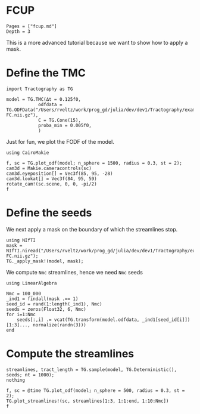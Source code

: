 # FCUP

```@contents
Pages = ["fcup.md"]
Depth = 3
```

This is a more advanced tutorial because we want to show how to apply a mask.


# Define the TMC

```@example FCUP
import Tractography as TG

model = TG.TMC(Δt = 0.125f0,
            odfdata = TG.ODFData("/Users/rveltz/work/prog_gd/julia/dev/dev1/Tractography/examples/fod-FC.nii.gz"),
            C = TG.Cone(15),
            proba_min = 0.005f0,
            )
```

Just for fun, we plot the FODF of the model.

```@example FCUP
using CairoMakie

f, sc = TG.plot_odf(model; n_sphere = 1500, radius = 0.3, st = 2);
cam3d = Makie.cameracontrols(sc)
cam3d.eyeposition[] = Vec3f(85, 95, -28)
cam3d.lookat[] = Vec3f(84, 95, 59)
rotate_cam!(sc.scene, 0, 0, -pi/2)
f
```

# Define the seeds

We next apply a mask on the boundary of which the streamlines stop.

```@example FCUP
using NIfTI
mask = NIfTI.niread("/Users/rveltz/work/prog_gd/julia/dev/dev1/Tractography/examples/wm-FC.nii.gz");
TG._apply_mask!(model, mask);
```

We compute `Nmc` streamlines, hence we need `Nmc` seeds

```@example FCUP
using LinearAlgebra

Nmc = 100_000
_ind1 = findall(mask .== 1)
seed_id = rand(1:length(_ind1), Nmc)
seeds = zeros(Float32, 6, Nmc)
for i=1:Nmc
    seeds[:,i] .= vcat(TG.transform(model.odfdata, _ind1[seed_id[i]])[1:3]..., normalize(randn(3)))
end
```

# Compute the streamlines

```@example FCUP
streamlines, tract_length = TG.sample(model, TG.Deterministic(), seeds; nt = 1000);
nothing
```

```@example FCUP
f, sc = @time TG.plot_odf(model; n_sphere = 500, radius = 0.3, st = 2);
TG.plot_streamlines!(sc, streamlines[1:3, 1:1:end, 1:10:Nmc])
f
```